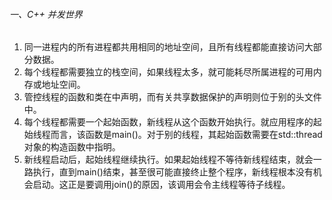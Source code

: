 ###### 一、C++ 并发世界

1. 同一进程内的所有进程都共用相同的地址空间，且所有线程都能直接访问大部分数据。
2. 每个线程都需要独立的栈空间，如果线程太多，就可能耗尽所属进程的可用内存或地址空间。
3. 管控线程的函数和类在<thread>中声明，而有关共享数据保护的声明则位于别的头文件中。
4. 每个线程都需要一个起始函数，新线程从这个函数开始执行。就应用程序的起始线程而言，该函数是main()。对于别的线程，其起始函数需要在std::thread对象的构造函数中指明。
5. 新线程启动后，起始线程继续执行。如果起始线程不等待新线程结束，就会一路执行，直到main()结束，甚至很可能直接终止整个程序，新线程根本没有机会启动。这正是要调用join()的原因，该调用会令主线程等待子线程。

